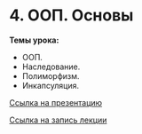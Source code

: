 # 4. ООП. Основы

**Темы урока:**

- ООП.
- Наследование.
- Полиморфизм.
- Инкапсуляция.

[Ссылка на презентацию](https://docs.google.com/presentation/d/1Oc3D1d5eIQZGTIO8YjgVOnMna-SnVJ3n_VUx-iglB2s/edit?usp=sharing)

[Ссылка на запись лекции](https://youtu.be/kXSpXc64vxI)
